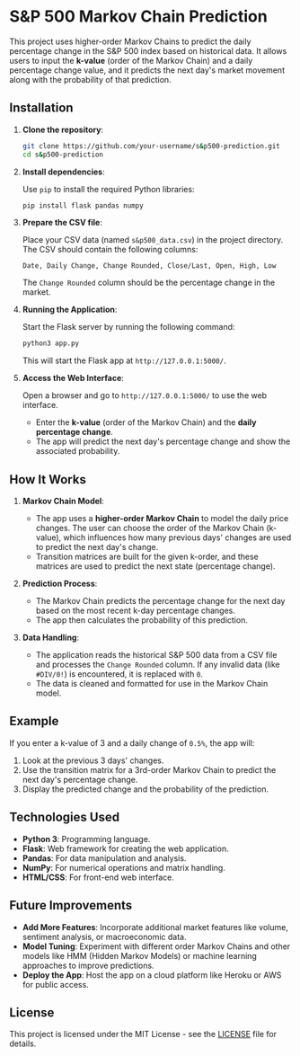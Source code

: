 # S&P 500 Markov Chain Prediction

This project uses higher-order Markov Chains to predict the daily percentage change in the S&P 500 index based on historical data. It allows users to input the **k-value** (order of the Markov Chain) and a daily percentage change value, and it predicts the next day's market movement along with the probability of that prediction.

## Installation

1. **Clone the repository**:

    ```bash
    git clone https://github.com/your-username/s&p500-prediction.git
    cd s&p500-prediction
    ```

2. **Install dependencies**:

    Use `pip` to install the required Python libraries:

    ```bash
    pip install flask pandas numpy
    ```

3. **Prepare the CSV file**:

    Place your CSV data (named `s&p500_data.csv`) in the project directory. The CSV should contain the following columns:
    
    ```
    Date, Daily Change, Change Rounded, Close/Last, Open, High, Low
    ```

    The `Change Rounded` column should be the percentage change in the market.

4. **Running the Application**:

    Start the Flask server by running the following command:

    ```bash
    python3 app.py
    ```

    This will start the Flask app at `http://127.0.0.1:5000/`.

5. **Access the Web Interface**:

    Open a browser and go to `http://127.0.0.1:5000/` to use the web interface.

    - Enter the **k-value** (order of the Markov Chain) and the **daily percentage change**.
    - The app will predict the next day's percentage change and show the associated probability.

## How It Works

1. **Markov Chain Model**:

   - The app uses a **higher-order Markov Chain** to model the daily price changes. The user can choose the order of the Markov Chain (k-value), which influences how many previous days' changes are used to predict the next day's change.
   - Transition matrices are built for the given k-order, and these matrices are used to predict the next state (percentage change).

2. **Prediction Process**:

   - The Markov Chain predicts the percentage change for the next day based on the most recent k-day percentage changes.
   - The app then calculates the probability of this prediction.

3. **Data Handling**:

   - The application reads the historical S&P 500 data from a CSV file and processes the `Change Rounded` column. If any invalid data (like `#DIV/0!`) is encountered, it is replaced with `0`.
   - The data is cleaned and formatted for use in the Markov Chain model.

## Example

If you enter a k-value of 3 and a daily change of `0.5%`, the app will:

1. Look at the previous 3 days' changes.
2. Use the transition matrix for a 3rd-order Markov Chain to predict the next day's percentage change.
3. Display the predicted change and the probability of the prediction.

## Technologies Used

- **Python 3**: Programming language.
- **Flask**: Web framework for creating the web application.
- **Pandas**: For data manipulation and analysis.
- **NumPy**: For numerical operations and matrix handling.
- **HTML/CSS**: For front-end web interface.

## Future Improvements

- **Add More Features**: Incorporate additional market features like volume, sentiment analysis, or macroeconomic data.
- **Model Tuning**: Experiment with different order Markov Chains and other models like HMM (Hidden Markov Models) or machine learning approaches to improve predictions.
- **Deploy the App**: Host the app on a cloud platform like Heroku or AWS for public access.

## License

This project is licensed under the MIT License - see the [LICENSE](LICENSE) file for details.

